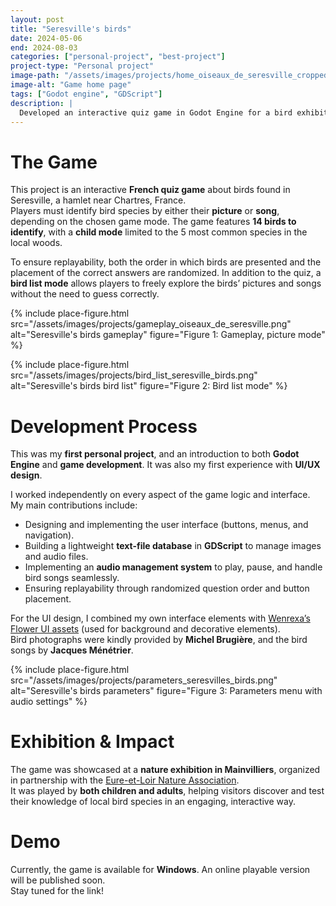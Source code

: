 ```yaml
---
layout: post
title: "Seresville's birds"
date: 2024-05-06
end: 2024-08-03
categories: ["personal-project", "best-project"]
project-type: "Personal project"
image-path: "/assets/images/projects/home_oiseaux_de_seresville_cropped.png"
image-alt: "Game home page"
tags: ["Godot engine", "GDScript"]
description: |
  Developed an interactive quiz game in Godot Engine for a bird exhibition. Players identify bird species by either their picture or song. I designed and programmed the game mechanics using GDScript, created the user interface, and integrated audio/image assets. The game was showcased at the exhibition and used by visitors to test their knowledge of local birds.
---
```


# The Game

This project is an interactive **French quiz game** about birds found in Seresville, a hamlet near Chartres, France.  
Players must identify bird species by either their **picture** or **song**, depending on the chosen game mode. The game features **14 birds to identify**, with a **child mode** limited to the 5 most common species in the local woods.

To ensure replayability, both the order in which birds are presented and the placement of the correct answers are randomized. In addition to the quiz, a **bird list mode** allows players to freely explore the birds’ pictures and songs without the need to guess correctly.

{% include place-figure.html src="/assets/images/projects/gameplay_oiseaux_de_seresville.png" alt="Seresville's birds gameplay" figure="Figure 1: Gameplay, picture mode" %}

{% include place-figure.html src="/assets/images/projects/bird_list_seresville_birds.png" alt="Seresville's birds bird list" figure="Figure 2: Bird list mode" %}

# Development Process

This was my **first personal project**, and an introduction to both **Godot Engine** and **game development**. It was also my first experience with **UI/UX design**.

I worked independently on every aspect of the game logic and interface. My main contributions include:

- Designing and implementing the user interface (buttons, menus, and navigation).
- Building a lightweight **text-file database** in **GDScript** to manage images and audio files.
- Implementing an **audio management system** to play, pause, and handle bird songs seamlessly.
- Ensuring replayability through randomized question order and button placement.

For the UI design, I combined my own interface elements with [Wenrexa’s Flower UI assets](https://wenrexa.itch.io/assets-ui-flowers) (used for background and decorative elements).  
Bird photographs were kindly provided by **Michel Brugière**, and the bird songs by **Jacques Ménétrier**.

{% include place-figure.html src="/assets/images/projects/parameters_seresvilles_birds.png" alt="Seresville's birds parameters" figure="Figure 3: Parameters menu with audio settings" %}

# Exhibition & Impact

The game was showcased at a **nature exhibition in Mainvilliers**, organized in partnership with the [Eure-et-Loir Nature Association](https://www.eln28.org/).  
It was played by **both children and adults**, helping visitors discover and test their knowledge of local bird species in an engaging, interactive way.

# Demo

Currently, the game is available for **Windows**. An online playable version will be published soon.  
Stay tuned for the link!
